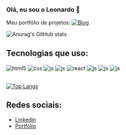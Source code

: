 ### Olá, eu sou o Leonardo 👋

Meu portfólio de projetos: 
[![Blog](https://img.shields.io/website-up-down-green-red/http/monip.org.svg)](https://google.com) 

![Anurag's GitHub stats](https://github-readme-stats.vercel.app/api?username=leonardopoontes&show_icons=true&theme=dracula)

## Tecnologias que uso:

<div style="display: inline_block">
  <img align="center" alt="html5" src="https://img.shields.io/badge/HTML5-E34F26?style=for-the-badge&logo=html5&logoColor=white" />
  <img align="center" alt="css" src="https://img.shields.io/badge/CSS3-1572B6?style=for-the-badge&logo=css3&logoColor=white" />
  <img align="center" alt="js" src="https://img.shields.io/badge/JavaScript-F7DF1E?style=for-the-badge&logo=javascript&logoColor=black" />
  <img align="center" alt="js" src="https://img.shields.io/badge/PHP-777BB4?style=for-the-badge&logo=php&logoColor=white" />  
  <img align="center" alt="react" src="https://img.shields.io/badge/React-20232A?style=for-the-badge&logo=react&logoColor=61DAFB" />
  <img align="center" alt="js" src="https://img.shields.io/badge/Laravel-FF2D20?style=for-the-badge&logo=laravel&logoColor=white" />
  <img align="center" alt="js" src="https://img.shields.io/badge/Bootstrap-563D7C?style=for-the-badge&logo=bootstrap&logoColor=white" />
  <img align="center" alt="js" src="https://img.shields.io/badge/MySQL-00000F?style=for-the-badge&logo=mysql&logoColor=white" />

</div><br/>

[![Top Langs](https://github-readme-stats.vercel.app/api/top-langs/?username=leonardopoontes&hide_progress=true)](https://github.com/anuraghazra/github-readme-stats)

## Redes sociais:
- [Linkedin](https://www.linkedin.com/in/leonardo-pontes-morais-406b101a2/)
- [Portfólio](https://leonardo-portfolio-mauve.vercel.app)
